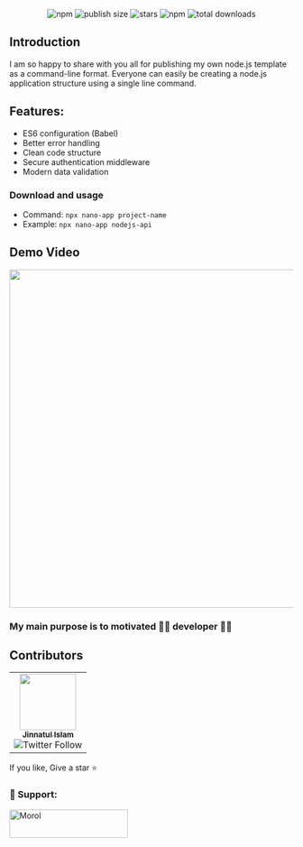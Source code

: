 <div align='center'>

![npm](https://badgen.net/npm/v/nano-app)
![publish size](https://badgen.net/packagephobia/publish/nano-app)
![stars](https://badgen.net/github/stars/jinnatul/nano-app)
![npm](https://img.shields.io/npm/dw/nano-app)
![total downloads](https://badgen.net/npm/dt/nano-app)

</div>

## Introduction

I am so happy to share with you all for publishing my own node.js template as a command-line format.
Everyone can easily be creating a node.js application structure using a single line command.

## Features:
- ES6 configuration (Babel)
- Better error handling
- Clean code structure
- Secure authentication middleware
- Modern data validation 

### Download and usage
- Command: `npx nano-app project-name`
- Example: `npx nano-app nodejs-api`

## Demo Video
<p align='center'>
  <img src='https://user-images.githubusercontent.com/31995155/150692740-b7f8d66a-d230-428f-b7a9-10a0720bf142.gif' height='600' weight='1500'>
</p>

### My main purpose is to motivated 👨‍💻 developer 👨‍💻

## Contributors
<table>
<tr>
<td align="center"><a href="https://jinnatul.github.io"><img src="https://avatars0.githubusercontent.com/jinnatul" width="100px;" alt=""/><br /><sub><b>Jinnatul Islam</b></sub></a><br /><img alt="Twitter Follow" src="https://img.shields.io/twitter/follow/jinnatul_md?label=follow&style=social"></td>
</tr>
</table>

If you like, Give a star ⭐

<h3 align="left"> 🧡 Support:</h3>
<p><a href="https://www.buymeacoffee.com/jinnatul"> <img align="left" src="https://cdn.buymeacoffee.com/buttons/v2/default-yellow.png" height="50" width="210" alt="Morol" /></a></p>